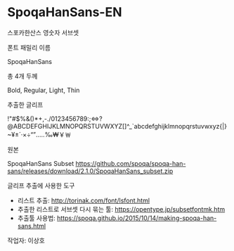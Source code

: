# SpoqaHanSans-EN
스포카한산스 영숫자 서브셋

폰트 패밀리 이름

SpoqaHanSans

총 4개 두께

Bold, Regular, Light, Thin

추출한 글리프

!"#$%&()*+,-./0123456789:;<=>?@ABCDEFGHIJKLMNOPQRSTUVWXYZ[\]^_`abcdefghijklmnopqrstuvwxyz{|}~¥±´·×÷“”‥…‰₩￥￦

원본

SpoqaHanSans Subset https://github.com/spoqa/spoqa-han-sans/releases/download/2.1.0/SpoqaHanSans_subset.zip

글리프 추출에 사용한 도구

- 리스트 추출: http://torinak.com/font/lsfont.html
- 추출한 리스트로 서브셋 다시 묶는 툴: https://opentype.jp/subsetfontmk.htm
- 추출툴 사용법: https://spoqa.github.io/2015/10/14/making-spoqa-han-sans.html

작업자: 이상호
